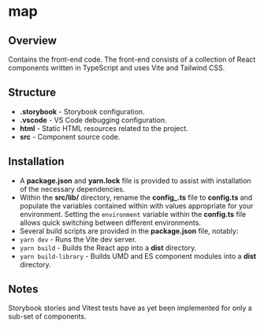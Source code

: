 # map

## Overview
Contains the front-end code. The front-end consists of a collection of React components written in TypeScript and uses Vite and Tailwind CSS. 

## Structure
- **.storybook** - Storybook configuration.
- **.vscode** - VS Code debugging configuration.
- **html** - Static HTML resources related to the project.
- **src** - Component source code. 

##	Installation
- A **package.json** and **yarn.lock** file is provided to assist with installation of the necessary dependencies. 
- Within the **src/lib/** directory, rename the **config_.ts** file to **config.ts** and populate the variables contained within with values appropriate for your environment. Setting the `environment` variable within the **config.ts** file allows quick switching between different environments.
- Several build scripts are provided in the **package.json** file, notably:
- `yarn dev` - Runs the Vite dev server.
- `yarn build` - Builds the React app into a **dist** directory.
- `yarn build-library` - Builds UMD and ES component modules into a **dist** directory.

##	Notes
Storybook stories and Vitest tests have as yet been implemented for only a sub-set of components.
